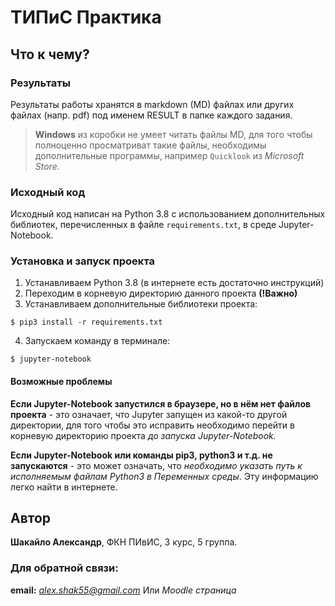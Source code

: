 # ТИПиС Практика

## Что к чему?

### Результаты

Результаты работы хранятся в markdown (MD) файлах или других файлах (напр. pdf)
под именем RESULT в папке каждого задания.

> **Windows** из коробки не умеет читать файлы MD, для того чтобы полноценно просматриват
> такие файлы, необходимы дополнительные программы, например `Quicklook` из *Microsoft Store*.


### Исходный код

Исходный код написан на Python 3.8 с использованием дополнительных библиотек, перечисленных в 
файле `requirements.txt`, в среде Jupyter-Notebook.

### Установка и запуск проекта

1. Устанавливаем Python 3.8 (в интернете есть достаточно инструкций)
2. Переходим в корневую директорию данного проекта **(!Важно)**
3. Устанавливаем дополнительные библиотеки проекта:
```
$ pip3 install -r requirements.txt
```

4. Запускаем команду в терминале:
```
$ jupyter-notebook
```

#### Возможные проблемы

**Если Jupyter-Notebook запустился в браузере, но в нём нет файлов проекта** - 
это означает, что Jupyter запущен из какой-то другой директории, для того чтобы это исправить
необходимо перейти в корневую директорию проекта *до запуска Jupyter-Notebook.*

**Если Jupyter-Notebook или команды pip3, python3 и т.д. не запускаются** - 
это может означать, что *необходимо указать путь к исполняемым файлам Python3 в Переменных среды*.
Эту информацию легко найти в интернете.


## Автор

**Шакайло Александр**, ФКН ПИвИС, 3 курс, 5 группа.

### Для обратной связи:
**email:** *alex.shak55@gmail.com*
Или *Moodle страница*
